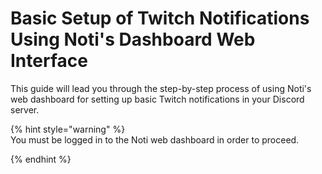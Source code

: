 # Basic Setup of Twitch Notifications Using Noti's Dashboard Web Interface

This guide will lead you through the step-by-step process of using Noti's web dashboard for setting up basic Twitch notifications in your Discord server.

{% hint style="warning" %} \
You must be logged in to the Noti web dashboard in order to proceed.
<!--You will need to have already completed the [Web Dashboard: Basics & Logging In](dashboard.md) steps before proceeding.-->
{% endhint %}
